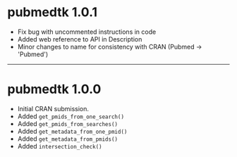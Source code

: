 # pubmedtk 1.0.1

* Fix bug with uncommented instructions in code
* Added web reference to API in Description
* Minor changes to name for consistency with CRAN (Pubmed -> 'Pubmed')

---

# pubmedtk 1.0.0

* Initial CRAN submission.
* Added `get_pmids_from_one_search()`
* Added `get_pmids_from_searches()`
* Added `get_metadata_from_one_pmid()`
* Added `get_metadata_from_pmids()`
* Added `intersection_check()`
